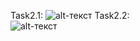 Task2.1:
![alt-текст](https://repl.it/@Ilona1212/35-first-lab-Ilona1212#Solution/task2.1.png "Фото першого виконаного завдання в Task2")
Task2.2:  
![alt-текст](https://repl.it/@Ilona1212/35-first-lab-Ilona1212#Solution/task2.2.png "Фото другого виконаного завдання в Task2")